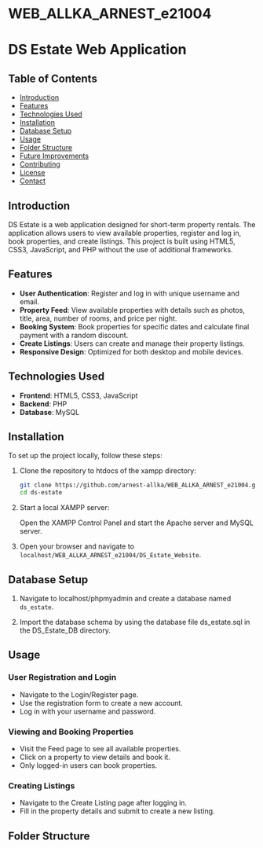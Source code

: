 # WEB_ALLKA_ARNEST_e21004

# DS Estate Web Application

## Table of Contents

- [Introduction](#introduction)
- [Features](#features)
- [Technologies Used](#technologies-used)
- [Installation](#installation)
- [Database Setup](#database-setup)
- [Usage](#usage)
- [Folder Structure](#folder-structure)
- [Future Improvements](#future-improvements)
- [Contributing](#contributing)
- [License](#license)
- [Contact](#contact)

## Introduction

DS Estate is a web application designed for short-term property rentals. The application allows users to view available properties, register and log in, book properties, and create listings. This project is built using HTML5, CSS3, JavaScript, and PHP without the use of additional frameworks.

## Features

- **User Authentication**: Register and log in with unique username and email.
- **Property Feed**: View available properties with details such as photos, title, area, number of rooms, and price per night.
- **Booking System**: Book properties for specific dates and calculate final payment with a random discount.
- **Create Listings**: Users can create and manage their property listings.
- **Responsive Design**: Optimized for both desktop and mobile devices.

## Technologies Used

- **Frontend**: HTML5, CSS3, JavaScript
- **Backend**: PHP
- **Database**: MySQL

## Installation

To set up the project locally, follow these steps:

1. Clone the repository to htdocs of the xampp directory:

   ```bash
   git clone https://github.com/arnest-allka/WEB_ALLKA_ARNEST_e21004.git
   cd ds-estate
   ```

2. Start a local XAMPP server:

   Open the XAMPP Control Panel and start the Apache server and MySQL server.

3. Open your browser and navigate to `localhost/WEB_ALLKA_ARNEST_e21004/DS_Estate_Website`.

## Database Setup

1. Navigate to localhost/phpmyadmin and create a database named `ds_estate`.

2. Import the database schema by using the database file ds_estate.sql in the DS_Estate_DB directory.

## Usage

### User Registration and Login

- Navigate to the Login/Register page.
- Use the registration form to create a new account.
- Log in with your username and password.

### Viewing and Booking Properties

- Visit the Feed page to see all available properties.
- Click on a property to view details and book it.
- Only logged-in users can book properties.

### Creating Listings

- Navigate to the Create Listing page after logging in.
- Fill in the property details and submit to create a new listing.

## Folder Structure
